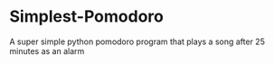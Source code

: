 # Simplest-Pomodoro
A super simple python pomodoro program that plays a song after 25 minutes as an alarm

